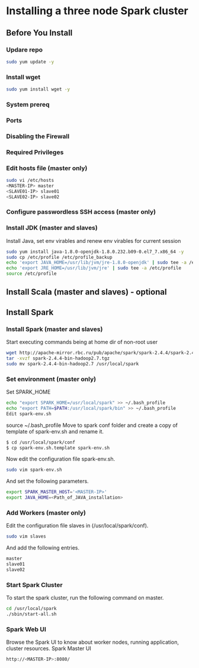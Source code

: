 
# Installing a three node Spark cluster
## Before You Install
### Updare repo
```sh
sudo yum update -y
```
### Install wget
```sh
sudo yum install wget -y
```
### System prereq
### Ports
### Disabling the Firewall
### Required Privileges
### Edit hosts file  (master only)
```sh
sudo vi /etc/hosts
<MASTER-IP> master
<SLAVE01-IP> slave01
<SLAVE02-IP> slave02
```
### Configure passwordless SSH access  (master only)
### Install JDK (master and slaves)
Install Java, set env virables and renew env virables for current session
```sh
sudo yum install java-1.8.0-openjdk-1.8.0.232.b09-0.el7_7.x86_64 -y
sudo cp /etc/profile /etc/profile_backup
echo 'export JAVA_HOME=/usr/lib/jvm/jre-1.8.0-openjdk' | sudo tee -a /etc/profile
echo 'export JRE_HOME=/usr/lib/jvm/jre' | sudo tee -a /etc/profile
source /etc/profile
```
## Install Scala (master and slaves) - optional
## Install Spark
### Install Spark (master and slaves)
Start executing commands being at home dir of non-root user
```sh
wget http://apache-mirror.rbc.ru/pub/apache/spark/spark-2.4.4/spark-2.4.4-bin-hadoop2.7.tgz
tar -xvzf spark-2.4.4-bin-hadoop2.7.tgz 
sudo mv spark-2.4.4-bin-hadoop2.7 /usr/local/spark
```
### Set environment (master only)
Set SPARK_HOME
```sh
echo "export SPARK_HOME=/usr/local/spark" >> ~/.bash_profile
echo "export PATH=$PATH:/usr/local/spark/bin" >> ~/.bash_profile
Edit spark-env.sh
```
source ~/.bash_profile
Move to spark conf folder and create a copy of template of spark-env.sh and rename it.
```sh
$ cd /usr/local/spark/conf
$ cp spark-env.sh.template spark-env.sh
```
Now edit the configuration file spark-env.sh.
```sh
sudo vim spark-env.sh
```
And set the following parameters.
```sh
export SPARK_MASTER_HOST='<MASTER-IP>'
export JAVA_HOME=<Path_of_JAVA_installation>
```
### Add Workers (master only)
Edit the configuration file slaves in (/usr/local/spark/conf).
```sh
sudo vim slaves
```
And add the following entries.
```sh
master
slave01
slave02
```
### Start Spark Cluster
To start the spark cluster, run the following command on master.
```sh
cd /usr/local/spark
./sbin/start-all.sh
```
### Spark Web UI
Browse the Spark UI to know about worker nodes, running application, cluster resources.
Spark Master UI
```sh
http://<MASTER-IP>:8080/
```
